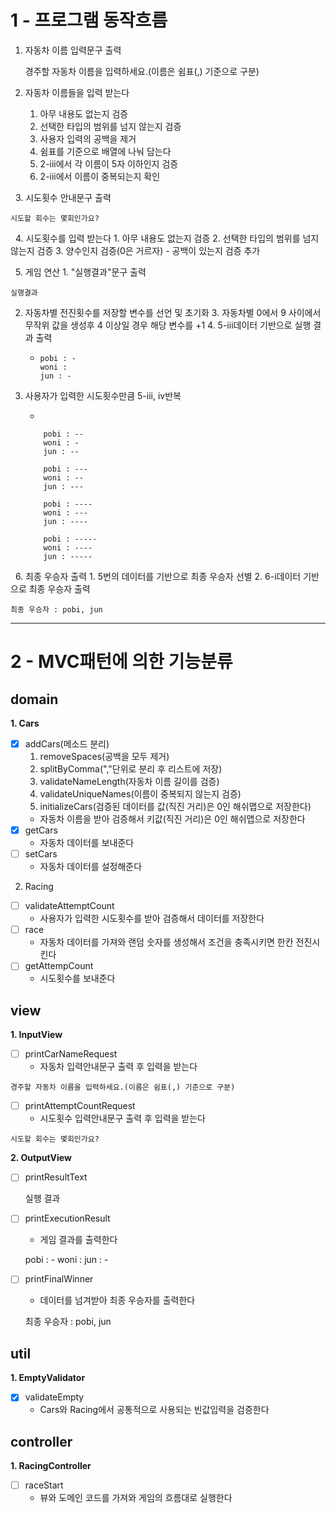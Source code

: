 1 - 프로그램 동작흐름
===
1. 자동차 이름 입력문구 출력


    경주할 자동차 이름을 입력하세요.(이름은 쉼표(,) 기준으로 구분)
&nbsp;
2. 자동차 이름들을 입력 받는다
   1. 아무 내용도 없는지 검증
   2. 선택한 타입의 범위를 넘지 않는지 검증
   3. 사용자 입력의 공백을 제거
   4. 쉼표를 기준으로 배열에 나눠 담는다
   5. 2-iii에서 각 이름이 5자 이하인지 검증
   6. 2-iii에서 이름이 중복되는지 확인

&nbsp;
3. 시도횟수 안내문구 출력


    시도할 회수는 몇회인가요?
&nbsp;
4. 시도횟수를 입력 받는다
    1. 아무 내용도 없는지 검증
    2. 선택한 타입의 범위를 넘지 않는지 검증
    3. 양수인지 검증(0은 거르자)
      - 공백이 있는지 검증 추가

&nbsp;
5. 게임 연산
    1. "실행결과"문구 출력


    실행결과

2. 자동차별 전진횟수를 저장할 변수를 선언 및 초기화
   3. 자동차별 0에서 9 사이에서 무작위 값을 생성후 4 이상일 경우 해당 변수를 +1
   4. 5-iii데이터 기반으로 실행 결과 출력

   - 
         pobi : -
         woni :
         jun : -


5.  사용자가 입력한 시도횟수만큼 5-iii, iv반복

    -

            pobi : --
            woni : -
            jun : --

            pobi : ---
            woni : --
            jun : ---

            pobi : ----
            woni : ---
            jun : ----

            pobi : -----
            woni : ----
            jun : -----


&nbsp;
6. 최종 우승자 출력
    1. 5번의 데이터를 기반으로 최종 우승자 선별
    2. 6-i데이터 기반으로 최종 우승자 출력


    최종 우승자 : pobi, jun

---

2 - MVC패턴에 의한 기능분류
===

## domain
   __1. Cars__
   - [x] addCars(메소드 분리)
     1) removeSpaces(공백을 모두 제거)
     2) splitByComma(","단위로 분리 후 리스트에 저장)
     3) validateNameLength(자동차 이름 길이를 검증)
     4) validateUniqueNames(이름이 중복되지 않는지 검증)
     5) initializeCars(검증된 데이터를 값(직진 거리)은 0인 해쉬맵으로 저장한다)
      - 자동차 이름을 받아 검증해서 키값(직진 거리)은 0인 해쉬맵으로 저장한다
   - [x] getCars
      - 자동차 데이터를 보내준다
   - [ ] setCars
      - 자동차 데이터를 설정해준다

   2. Racing
   - [ ] validateAttemptCount
     - 사용자가 입력한 시도횟수를 받아 검증해서 데이터를 저장한다
   - [ ] race
     - 자동차 데이터를 가져와 랜덤 숫자를 생성해서 조건을 충족시키면 한칸 전진시킨다
   - [ ] getAttempCount
     - 시도횟수를 보내준다

## view
   __1. InputView__
   - [ ] printCarNameRequest
     - 자동차 입력안내문구 출력 후 입력을 받는다

    경주할 자동차 이름을 입력하세요.(이름은 쉼표(,) 기준으로 구분)

   - [ ] printAttemptCountRequest
     - 시도횟수 입력안내문구 출력 후 입력을 받는다

    시도할 회수는 몇회인가요?

__2. OutputView__
- [ ] printResultText


    실행 결과

- [ ] printExecutionResult
    - 게임 결과를 출력한다


    pobi : -
    woni :
    jun : -

- [ ] printFinalWinner
    - 데이터를 넘겨받아 최종 우승자를 출력한다


    최종 우승자 : pobi, jun

## util
__1. EmptyValidator__
-  [x] validateEmpty
    - Cars와 Racing에서 공통적으로 사용되는 빈값입력을 검증한다

## controller
__1. RacingController__
- [ ] raceStart
    - 뷰와 도메인 코드를 가져와 게임의 흐름대로 실행한다



